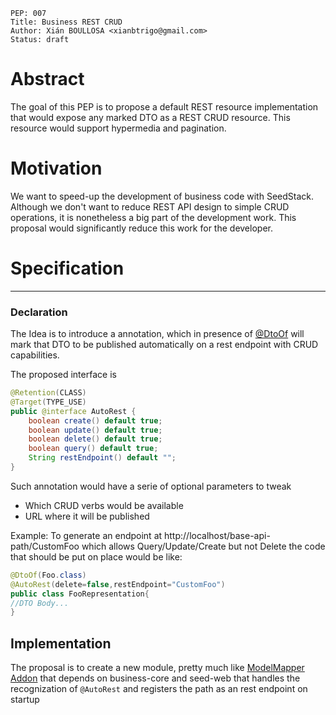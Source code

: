     PEP: 007
    Title: Business REST CRUD
    Author: Xián BOULLOSA <xianbtrigo@gmail.com>
    Status: draft  

# Abstract

The goal of this PEP is to propose a default REST resource implementation that would expose any marked DTO as a REST CRUD resource. 
This resource would support hypermedia and pagination.

# Motivation

We want to speed-up the development of business code with SeedStack. Although we don't want to reduce REST API design to 
simple CRUD operations, it is nonetheless a big part of the development work. This proposal would significantly reduce this work
for the developer.

# Specification
___
### Declaration 

The Idea is to introduce a annotation, which in presence of [@DtoOf](https://github.com/seedstack/business/blob/master/specs/src/main/java/org/seedstack/business/assembler/DtoOf.java) will mark that DTO to be published automatically on a rest endpoint with CRUD capabilities.

The proposed interface is 
```Java
@Retention(CLASS)
@Target(TYPE_USE)
public @interface AutoRest {
    boolean create() default true;
    boolean update() default true;
    boolean delete() default true;
    boolean query() default true;
    String restEndpoint() default "";
}

```` 
Such annotation would have a serie of optional parameters to tweak 
* Which CRUD verbs would be available
* URL where it will be published

Example:
To generate an endpoint at http://localhost/base-api-path/CustomFoo which allows Query/Update/Create but not Delete the code that should be put on place would be like:
```Java 
@DtoOf(Foo.class)
@AutoRest(delete=false,restEndpoint="CustomFoo")
public class FooRepresentation{
//DTO Body...
}
```
## Implementation

The proposal is to create a new module, pretty much like [ModelMapper Addon](https://github.com/seedstack/modelmapper-addon) that depends on business-core and seed-web that handles the recognization of ``@AutoRest`` and registers the path as an rest endpoint on startup
